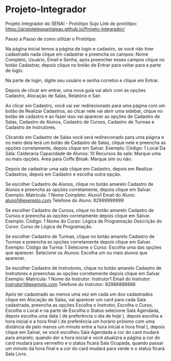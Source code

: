 # Projeto-Integrador
Projeto Integrador do SENAI - Protótipo Sujo
Link do protótipo: https://aristotelespantaleao.github.io/Projeto-Integrador/

Passo a Passo de como utilizar o Protótipo:

Na página inicial temos a página de login e cadastro, se você não tiver cadastrado nada clique em cadastrar e preencha os campos: Nome Completo, Usuário, Email e Senha, após preencher esses campos clique no botão Cadastrar, depois clique no botão de Entrar para voltar para a parte de login.

Na parte de login, digite seu usuário e senha corretos e clique em Entrar.

Depois de clicar em entrar, uma nova guia vai abrir com as opções Cadastro, Alocação de Salas, Relatório e Sair.

Ao clicar em Cadastro, você vai ser redirecionado para uma página com um botão de Realizar Cadastros, ao clicar nele vai abrir uma sidebar, clique no botão de cadastro e ao fazer isso vai aparecer as opções de Cadastro de Salas, Cadastro de Alunos, Cadastro de Cursos, Cadastro de Turmas e Cadastro de Instrutores.

Clicando em Cadastro de Salas você será redirecionado para uma página e no meio dela terá um botão de Cadastro de Salas, clique nele e preencha as opções corretamente, depois clique em Salvar.
Exemplo: 
Código: 1
Local Da Sala: Calderaria
Capacidade de Alunos: 10
Recursos da sala: Marque uma ou mais opções.
Área para Coffe Break: Marque sim ou não.

Depois de cadastrar uma sala clique em Cadastro, depois em Realizar Cadastros, depois em Cadastro e escolha outra opção.

Se escolher Cadastro de Alunos, clique no botão amarelo Cadastro de Alunos e preencha as opções corretamente, depois clique em Salvar.
Exemplo:
Matrícula: 1
Nome Completo: Aluno1
Email do Aluno: aluno1@exemplo.com
Telefone do Aluno: 82999999999

Se escolher Cadastro de Cursos, clique no botão amarelo Cadastro de Cursos e preencha as opções corretamente depois clique em Salvar.
Exemplo:
Código: 1
Nome do Curso: Lógica de Programação
Descrição do Curso: Curso de Lógica de Programação.

Se escolher Cadastro de Turmas, clique no botão amarelo Cadastro de Turmas e preencha as opções corretamente depois clique em Salvar.
Exemplo:
Código da Turma: 1
Selecione o Curso: Escolha uma das opções que aparecer.
Selecione os Alunos: Escolha um ou mais alunos que aparecer.

Se escolher Cadastro de Instrutores, clique no botão amarelo Cadastro de Instrutores e preenchas as opções corretamente depois clique em Salvar.
Exemplo:
Matrícula: 1
Nome do Instrutor: Instrutor1
Email do Instrutor: instrutor1@exemplo.com
Telefone do Instrutor: 82988888888

Após ter cadastrado ao menos uma vez em cada um dos cadastrados clique em Alocação de Salas, vai aparecer um card para cada Sala cadastrada, preencha as opções Escolha o Instrutor, Escolha o Curso, Escolha o Local e na parte de Escolha o Status selecione Sala Agendada, depois escolha uma data ( de preferência o dia de hoje ), depois escolha a hora inicial e a hora final ( de preferência um horário próximo com uma distância de pelo menos um minuto entre a hora inicial e hora final ), depois clique em Salvar, se você escolheu Sala Agendada a cor do card mudará para amarelo, quando der a hora inicial e você atualizra a página a cor do card mudará para vermelho e o status ficará Sala Ocupada, quando passar um minuto da hora final e a cor do card mudará para verde e o status ficará Sala Livre.
